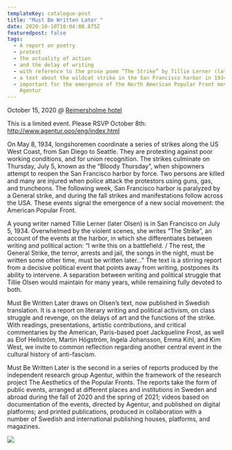 ```yaml
---
templateKey: catalogue-post
title: "Must Be Written Later "
date: 2020-10-10T10:04:08.875Z
featuredpost: false
tags:
  - A report on poetry
  - protest
  - the actuality of action
  - and the delay of writing
  - with reference to the prose poem “The Strike” by Tillie Lerner (later Olsen)
  - a text about the wildcat strike in the San Francisco harbor in 1934
  - important for the emergence of the North American Popular Front movement.
    Agentur
---
```

October 15, 2020 *@* [Reimersholme hotel](https://reimersholmehotel.se/)

This is a limited event. Please RSVP October 8th: <http://www.agentur.ooo/eng/index.html>

On May 8, 1934, longshoremen coordinate a series of strikes along the US West Coast, from San Diego to Seattle. They are protesting against poor working conditions, and for union recognition. The strikes culminate on Thursday, July 5, known as the “Bloody Thursday”, when shipowners attempt to reopen the San Francisco harbor by force. Two persons are killed and many are injured when police attack the protestors using guns, gas, and truncheons. The following week, San Francisco harbor is paralyzed by a General strike, and during the fall strikes and manifestations follow across the USA. These events signal the emergence of a new social movement: the American Popular Front. 

A young writer named Tillie Lerner (later Olsen) is in San Francisco on July 5, 1934. Overwhelmed by the violent scenes, she writes “The Strike”, an account of the events at the harbor, in which she differentiates between writing and political action: “I write this on a battlefield. / The rest, the General Strike, the terror, arrests and jail, the songs in the night, must be written some other time, must be written later…” The text is a stirring report from a decisive political event that points away from writing, postpones its ability to intervene. A separation between writing and political struggle that Tillie Olsen would maintain for many years, while remaining fully devoted to both. 

Must Be Written Later draws on Olsen’s text, now published in Swedish translation. It is a report on literary writing and political activism, on class struggle and revenge, on the delays of art and the functions of the strike. With readings, presentations, artistic contributions, and critical commentaries by the American, Paris-based poet Jackqueline Frost, as well as Elof Hellström, Martin Högström, Ingela Johansson, Emma Kihl, and Kim West, we invite to common reflection regarding another central event in the cultural history of anti-fascism. 

Must Be Written Later is the second in a series of reports produced by the independent research group Agentur, within the framework of the research project The Aesthetics of the Popular Fronts. The reports take the form of public events, arranged at different places and institutions in Sweden and abroad during the fall of 2020 and the spring of 2021; videos based on documentation of the events, directed by Agentur, and published on digital platforms; and printed publications, produced in collaboration with a number of Swedish and international publishing houses, platforms, and magazines. 



![](/img/cp_trea2.jpg)